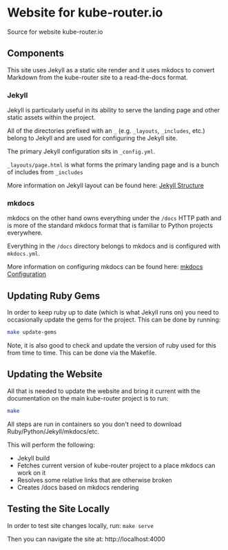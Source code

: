 # Website for kube-router.io

Source for website kube-router.io

## Components

This site uses Jekyll as a static site render and it uses mkdocs to convert
Markdown from the kube-router site to a read-the-docs format.

### Jekyll

Jekyll is particularly useful in its ability to serve the landing page and other
static assets within the project.

All of the directories prefixed with an `_` (e.g. `_layouts`, `_includes`, etc.)
belong to Jekyll and are used for configuring the Jekyll site.

The primary Jekyll configuration sits in `_config.yml`.

`_layouts/page.html` is what forms the primary landing page and is a bunch of includes
from `_includes`

More information on Jekyll layout can be found here: [Jekyll Structure](https://jekyllrb.com/docs/structure/)

### mkdocs

mkdocs on the other hand owns everything under the `/docs` HTTP path and is
more of the standard mkdocs format that is familiar to Python projects everywhere.

Everything in the `/docs` directory belongs to mkdocs and is configured with
`mkdocs.yml`.

More information on configuring mkdocs can be found here:
[mkdocs Configuration](https://www.mkdocs.org/user-guide/configuration)

## Updating Ruby Gems

In order to keep ruby up to date (which is what Jekyll runs on) you need
to occasionally update the gems for the project. This can be done by running:

```sh
make update-gems
```

Note, it is also good to check and update the version of ruby used for this
from time to time. This can be done via the Makefile.

## Updating the Website

All that is needed to update the website and bring it current with the
documentation on the main kube-router project is to run:

```sh
make
```

All steps are run in containers so you don't need to download Ruby/Python/Jekyll/mkdocs/etc.

This will perform the following:

* Jekyll build
* Fetches current version of kube-router project to a place mkdocs can work on it
* Resolves some relative links that are otherwise broken
* Creates /docs based on mkdocs rendering

## Testing the Site Locally

In order to test site changes locally, run: `make serve`

Then you can navigate the site at: http://localhost:4000

